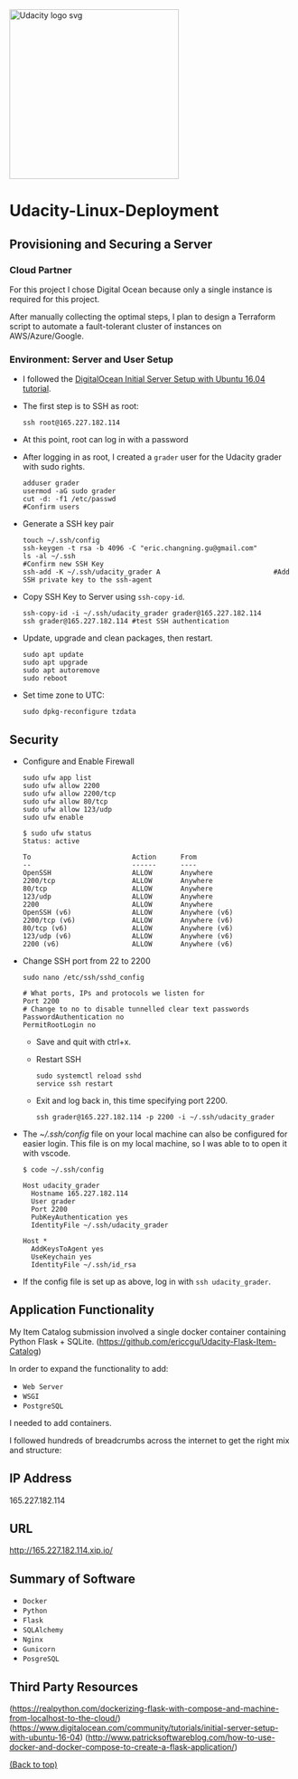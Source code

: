 <a href="https://www.udacity.com/">
  <img src="https://s3-us-west-1.amazonaws.com/udacity-content/rebrand/svg/logo.min.svg" width="300" alt="Udacity logo svg">
</a>

# Udacity-Linux-Deployment

## Provisioning and Securing a Server

### Cloud Partner

For this project I chose Digital Ocean because only a single instance is required for this project.

After manually collecting the optimal steps, I plan to design a Terraform script to automate a fault-tolerant cluster of instances on AWS/Azure/Google.

### Environment: Server and User Setup

- I followed the [DigitalOcean Initial Server Setup with Ubuntu 16.04 tutorial](https://www.digitalocean.com/community/tutorials/initial-server-setup-with-ubuntu-16-04).

- The first step is to SSH as root:

  ```shell
  ssh root@165.227.182.114
  ```

- At this point, root can log in with a password

- After logging in as root, I created a `grader` user for the Udacity grader with sudo rights.

  ```shell
  adduser grader
  usermod -aG sudo grader
  cut -d: -f1 /etc/passwd                                       #Confirm users
  ```

- Generate a SSH key pair

  ```shell
  touch ~/.ssh/config
  ssh-keygen -t rsa -b 4096 -C "eric.changning.gu@gmail.com"
  ls -al ~/.ssh                                                 #Confirm new SSH Key
  ssh-add -K ~/.ssh/udacity_grader A                            #Add SSH private key to the ssh-agent
  ```
  
- Copy SSH Key to Server using `ssh-copy-id`.

  ```shell
  ssh-copy-id -i ~/.ssh/udacity_grader grader@165.227.182.114
  ssh grader@165.227.182.114 #test SSH authentication
  ```
 
- Update, upgrade and clean packages, then restart.

  ```shell
  sudo apt update
  sudo apt upgrade
  sudo apt autoremove
  sudo reboot
  ```

- Set time zone to UTC:

  ```shell
  sudo dpkg-reconfigure tzdata
  ```

## Security

- Configure and Enable Firewall

  ```shell
  sudo ufw app list
  sudo ufw allow 2200
  sudo ufw allow 2200/tcp
  sudo ufw allow 80/tcp
  sudo ufw allow 123/udp
  sudo ufw enable
  ```

  ```text
  $ sudo ufw status
  Status: active

  To                         Action      From
  --                         ------      ----
  OpenSSH                    ALLOW       Anywhere
  2200/tcp                   ALLOW       Anywhere
  80/tcp                     ALLOW       Anywhere
  123/udp                    ALLOW       Anywhere
  2200                       ALLOW       Anywhere
  OpenSSH (v6)               ALLOW       Anywhere (v6)
  2200/tcp (v6)              ALLOW       Anywhere (v6)
  80/tcp (v6)                ALLOW       Anywhere (v6)
  123/udp (v6)               ALLOW       Anywhere (v6)
  2200 (v6)                  ALLOW       Anywhere (v6)
  ```

- Change SSH port from 22 to 2200

    ```shell
    sudo nano /etc/ssh/sshd_config
    ```

    ```text
    # What ports, IPs and protocols we listen for
    Port 2200
    # Change to no to disable tunnelled clear text passwords
    PasswordAuthentication no
    PermitRootLogin no
    ```

  - Save and quit with ctrl+x.
  - Restart SSH

    ```shell
    sudo systemctl reload sshd
    service ssh restart
    ```

  - Exit and log back in, this time specifying port 2200.

    ```shell
    ssh grader@165.227.182.114 -p 2200 -i ~/.ssh/udacity_grader
    ```
    
- The *~/.ssh/config* file on your local machine can also be configured for easier login. This file is on my local machine, so I was able to to open it with vscode.

  ```shell
  $ code ~/.ssh/config
  ```

  ```text
  Host udacity_grader
    Hostname 165.227.182.114
    User grader
    Port 2200
    PubKeyAuthentication yes
    IdentityFile ~/.ssh/udacity_grader

  Host *
    AddKeysToAgent yes
    UseKeychain yes
    IdentityFile ~/.ssh/id_rsa
  ```

- If the config file is set up as above, log in with `ssh udacity_grader`.

## Application Functionality

My Item Catalog submission involved a single docker container containing Python Flask + SQLite.
(https://github.com/ericcgu/Udacity-Flask-Item-Catalog)

In order to expand the functionality to add:

* `Web Server` 
* `WSGI`
* `PostgreSQL`

I needed to add containers. 

I followed hundreds of breadcrumbs across the internet to get the right mix and structure:

## IP Address

165.227.182.114

## URL

http://165.227.182.114.xip.io/

## Summary of Software

* `Docker` 
* `Python`
* `Flask` 
* `SQLAlchemy`
* `Nginx`
* `Gunicorn`
* `PosgreSQL`

## Third Party Resources

(https://realpython.com/dockerizing-flask-with-compose-and-machine-from-localhost-to-the-cloud/)
(https://www.digitalocean.com/community/tutorials/initial-server-setup-with-ubuntu-16-04)
(http://www.patricksoftwareblog.com/how-to-use-docker-and-docker-compose-to-create-a-flask-application/)


[(Back to top)](#top)

